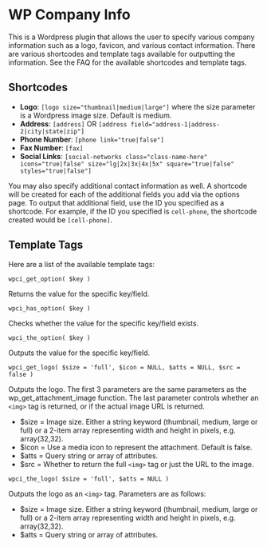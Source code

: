 # WP Company Info

This is a Wordpress plugin that allows the user to specify various company information such as a logo, favicon, and various contact information.  There are various shortcodes and template tags available for outputting the information.  See the FAQ for the available shortcodes and template tags.

## Shortcodes

* **Logo**: `[logo size="thumbnail|medium|large"]`  where the size parameter is a Wordpress image size.  Default is medium.
* **Address**: `[address]` OR `[address field="address-1|address-2|city|state|zip"]`
* **Phone Number**: `[phone link="true|false"]`
* **Fax Number**: `[fax]`
* **Social Links**: `[social-networks class="class-name-here" icons="true|false" size="lg|2x|3x|4x|5x" square="true|false" styles="true|false"]`

You may also specify additional contact information as well.  A shortcode will be created for each of the additional fields you add via the options page.  To output that additional field, use the ID you specified as a shortcode.  For example, if the ID you specified is `cell-phone`, the shortcode created would be `[cell-phone]`.

## Template Tags

Here are a list of the available template tags:

`wpci_get_option( $key )`

Returns the value for the specific key/field.

`wpci_has_option( $key )`

Checks whether the value for the specific key/field exists.

`wpci_the_option( $key )`

Outputs the value for the specific key/field.

`wpci_get_logo( $size = 'full', $icon = NULL, $atts = NULL, $src = false )`

Outputs the logo.  The first 3 parameters are the same parameters as the wp_get_attachment_image function. The last parameter controls whether an `<img>` tag is returned, or if the actual image URL is returned.

* $size = Image size. Either a string keyword (thumbnail, medium, large or full) or a 2-item array representing width and height in pixels, e.g. array(32,32).
* $icon = Use a media icon to represent the attachment.  Default is false.
* $atts = Query string or array of attributes.
* $src = Whether to return the full `<img>` tag or just the URL to the image.

`wpci_the_logo( $size = 'full', $atts = NULL )`

Outputs the logo as an `<img>` tag.   Parameters are as follows:

* $size = Image size. Either a string keyword (thumbnail, medium, large or full) or a 2-item array representing width and height in pixels, e.g. array(32,32).
* $atts = Query string or array of attributes.